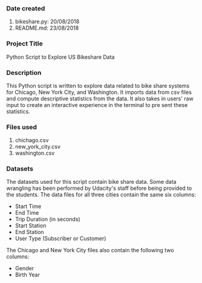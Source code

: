 ### Date created
1. bikeshare.py: 20/08/2018
2. README.md: 23/08/2018

### Project Title
Python Script to Explore US Bikeshare Data

### Description
This Python script is written to explore data related to bike share systems for Chicago, New York City, and Washington. It imports data from csv files and compute descriptive statistics from the data. It also takes in users' raw input to create an interactive experience in the terminal to pre sent these statistics.

### Files used
1. chichago.csv
2. new_york_city.csv
3. washington.csv

### Datasets
The datasets used for this script contain bike share data. Some data wrangling has been performed by Udacity's staff before being provided to the students.
The data files for all three cities contain the same six columns:

* Start Time
* End Time
* Trip Duration (in seconds)
* Start Station
* End Station
* User Type (Subscriber or Customer)

The Chicago and New York City files also contain the following two columns:

* Gender
* Birth Year